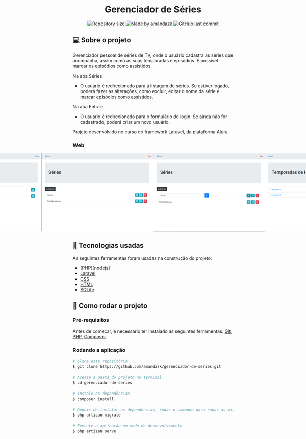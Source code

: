 <h1 align="center">
    Gerenciador de Séries
</h1>
 


<p align="center">
  <img alt="Repository size" src="https://img.shields.io/github/repo-size/amandazk/gerenciador-de-series?style=plastic">

  <a href="https://www.linkedin.com/in/amanda-zacharuk-23b530156/">
    <img alt="Made by amandazk" src="https://img.shields.io/badge/made%20by-amandazk-%2304D361">
  </a>

  <a href="https://github.com/amandazk/gerenciador-de-series/commits/master">
    <img alt="GitHub last commit" src="https://img.shields.io/github/last-commit/amandazk/gerenciador-de-series">
  </a>


</p>


## :computer: Sobre o projeto

Gerenciador pessoal de séries de TV, onde o usuário cadastra as séries que acompanha, assim como as suas temporadas e episódios. É possível marcar os episódios como assistidos. 

Na aba Séries:
 - O usuário é redirecionado para a listagem de séries. Se estiver logado, poderá fazer as alterações, como excluir, editar o nome da série e marcar episódios como assistidos.
   
Na aba Entrar:
 - O usuário é redirecionado para o formulário de login. Se ainda não for cadastrado, poderá criar um novo usuário.


Projeto desenvolvido no curso do framework Laravel, da plataforma Alura.


### Web

<p align="center" style="display: flex; align-items: flex-start; justify-content: center;">
	
  <img alt="Class-website" title="#Class-website" src="./github-assets/imagem1.png" width="350px">

  <img alt="Class-website" title="#Class-website" src="./github-assets/imagem2.png" width="350px">
  
  <img alt="Class-website" title="#Class-website" src="./github-assets/imagem3.png" width="350px">
  
  <img alt="Class-website" title="#Class-website" src="./github-assets/imagem4.png" width="350px">
  
  <img alt="Class-website" title="#Class-website" src="./github-assets/imagem5.png" width="350px">
  
  <img alt="Class-website" title="#Class-website" src="./github-assets/imagem6.png" width="350px">
  
  <img alt="Class-website" title="#Class-website" src="./github-assets/imagem7.png" width="350px">
  
  <img alt="Class-website" title="#Class-website" src="./github-assets/imagem8.png" width="350px">

  
</p>

## :wrench: Tecnologias usadas

As seguintes ferramentas foram usadas na construção do projeto:

- [PHP][nodejs]
- [Laravel][laravel]
- [CSS][CSS]
- [HTML][HTML]
- [SQLite][sqlite]


## :rocket: Como rodar o projeto
 
### Pré-requisitos

Antes de começar, é necessário ter instalado as seguintes ferramentas:
[Git](https://git-scm.com), [PHP][PHP], [Composer][composer]. 

### Rodando a aplicação 

```bash
# Clone este repositório
$ git clone https://github.com/amandazk/gerenciador-de-series.git

# Acesse a pasta do projeto no terminal
$ cd gerenciador-de-series

# Instale as dependências
$ composer install

# Depois de instalar as dependências, rodar o comando para rodar as migrations
$ php artisan migrate

# Execute a aplicação em modo de desenvolvimento
$ php artisan serve
```


[PHP]: https://www.php.net/
[laravel]: https://laravel.com/
[CSS]: https://developer.mozilla.org/pt-BR/docs/Web/CSS
[HTML]: https://developer.mozilla.org/pt-BR/docs/Web/HTML
[sqlite]: https://www.sqlite.org/index.html
[composer]: https://getcomposer.org/
